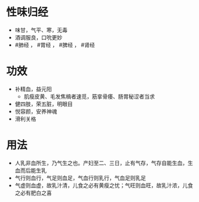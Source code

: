 # 性味归经
- 味甘，气平、寒，无毒
- 酒调服良，口吮更妙
-  #肺经 ， #胃经 ， #脾经 ， #肾经 
# 功效
- 补精血，益元阳
    - 肌瘦皮黄、毛发焦槁者速觅，筋挛骨痿、肠胃秘涩者当求
 - 健四肢，荣五脏，明眼目
 - 悦容颜，安养神魂
 - 滑利关格
# 用法
- 人乳非血所生，乃气生之也。产妇至二、三日，止有气存，气存自能生血，生血而后能生乳
- 气行则血行，气足则血足，气血行则乳行，气血足则乳足
- 气虚则血虚，故乳汁清，儿食之必有黄瘦之忧；气旺则血旺，故乳汁浓，儿食之必有肥白之喜